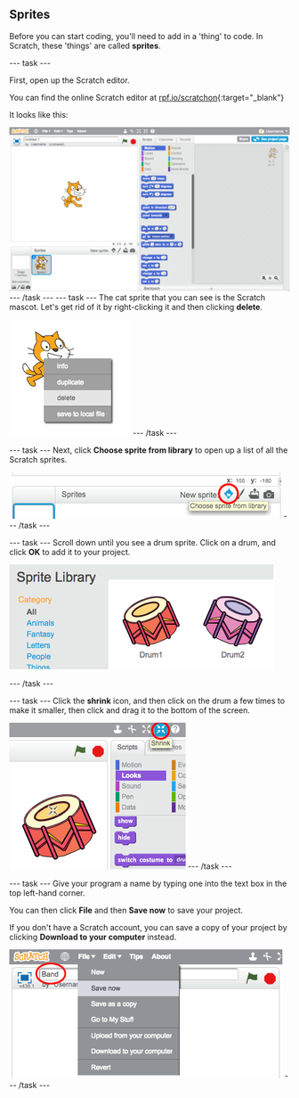 ## Sprites

Before you can start coding, you'll need to add in a 'thing' to code. In Scratch, these 'things' are called __sprites__.

--- task ---

First, open up the Scratch editor. 

You can find the online Scratch editor at [rpf.io/scratchon](http://rpf.io/scratchon){:target="_blank"} 

It looks like this:

![screenshot](images/band-scratch.png)
--- /task ---
--- task ---
The cat sprite that you can see is the Scratch mascot. Let's get rid of it by right-clicking it and then clicking **delete**.

![screenshot](images/band-delete.png)
--- /task ---

--- task ---
Next, click **Choose sprite from library** to open up a list of all the Scratch sprites.

![screenshot](images/band-sprite-library.png)
--- /task ---

--- task ---
Scroll down until you see a drum sprite. Click on a drum, and click **OK** to add it to your project.

![screenshot](images/band-sprite-drum.png)

--- /task ---

--- task ---
Click the **shrink** icon, and then click on the drum a few times to make it smaller, then click and drag it to the bottom of the screen.

![screenshot](images/band-shrink.png)
--- /task ---

--- task ---
Give your program a name by typing one into the text box in the top left-hand corner.

You can then click **File** and then **Save now** to save your project.

If you don't have a Scratch account, you can save a copy of your project by clicking **Download to your computer** instead.

![screenshot](images/band-save.png)
--- /task ---
